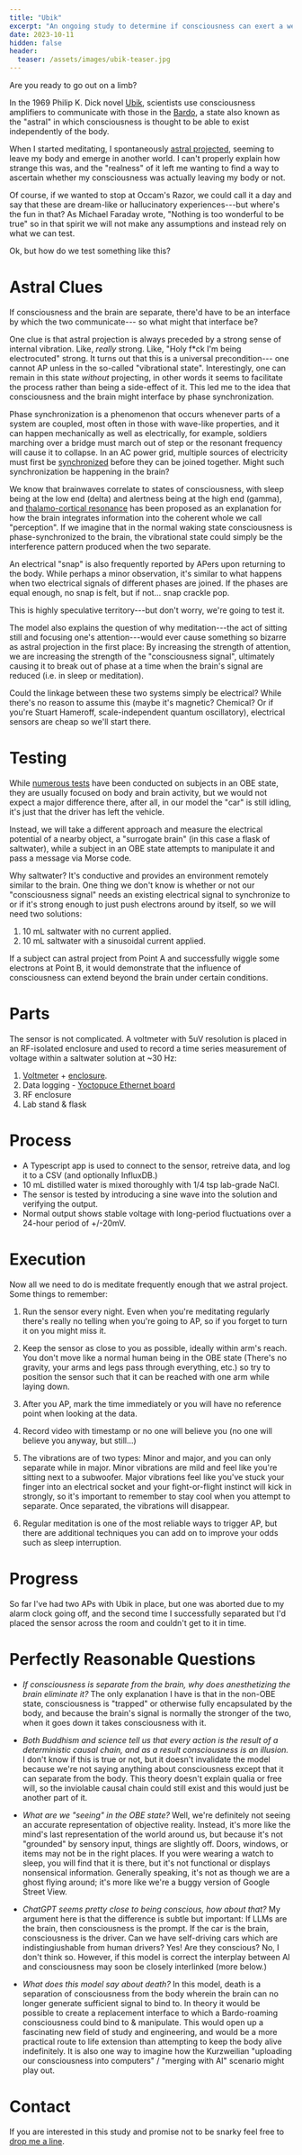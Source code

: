 ```yaml
---
title: "Ubik"
excerpt: "An ongoing study to determine if consciousness can exert a weak electrical influence in the OBE state"
date: 2023-10-11
hidden: false
header:
  teaser: /assets/images/ubik-teaser.jpg
---
```

Are you ready to go out on a limb?

In the 1969 Philip K. Dick novel [Ubik](https://en.wikipedia.org/wiki/Ubik), scientists use consciousness amplifiers to communicate with those in the [Bardo](https://en.wikipedia.org/wiki/Bardo_Thodol), a state also known as the "astral" in which consciousness is thought to be able to exist independently of the body.

When I started meditating, I spontaneously [astral projected](https://www.supermeditate.me/the-astral-express), seeming to leave my body and emerge in another world.  I can't properly explain how strange this was, and the "realness" of it left me wanting to find a way to ascertain whether my consciousness was actually leaving my body or not.

Of course, if we wanted to stop at Occam's Razor, we could call it a day and say that these are dream-like or hallucinatory experiences---but where's the fun in that?  As Michael Faraday wrote, "Nothing is too wonderful to be true" so in that spirit we will not make any assumptions and instead rely on what we can test.

Ok, but how do we test something like this?

# Astral Clues
If consciousness and the brain are separate, there'd have to be an interface by which the two communicate--- so what might that interface be?

One clue is that astral projection is always preceded by a strong sense of internal vibration.  Like, _really_ strong. Like, "Holy f\*ck I'm being electrocuted" strong.  It turns out that this is a universal precondition--- one cannot AP unless in the so-called "vibrational state". Interestingly, one can remain in this state _without_ projecting, in other words it seems to facilitate the process rather than being a side-effect of it. This led me to the idea that consciousness and the brain might interface by phase synchronization.

Phase synchronization is a phenomenon that occurs whenever parts of a system are coupled, most often in those with wave-like properties, and it can happen mechanically as well as electrically, for example, soldiers marching over a bridge must march out of step or the resonant frequency will cause it to collapse.  In an AC power grid, multiple sources of electricity must first be [synchronized](https://en.wikipedia.org/wiki/Synchronization_(alternating_current)) before they can be joined together.  Might such synchronization be happening in the brain?

We know that brainwaves correlate to states of consciousness, with sleep being at the low end (delta) and alertness being at the high end (gamma), and [thalamo-cortical resonance](https://en.wikipedia.org/wiki/Recurrent_thalamo-cortical_resonance) has been proposed as an explanation for how the brain integrates information into the coherent whole we call "perception".  If we imagine that in the normal waking state consciousness is phase-synchronized to the brain, the vibrational state could simply be the interference pattern produced when the two separate.

An electrical "snap" is also frequently reported by APers upon returning to the body.  While perhaps a minor observation, it's similar to what happens when two electrical signals of different phases are joined.  If the phases are equal enough, no snap is felt, but if not... snap crackle pop.

This is highly speculative territory---but don't worry, we're going to test it.

The model also explains the question of why meditation---the act of sitting still and focusing one's attention---would ever cause something so bizarre as astral projection in the first place: By increasing the strength of attention, we are increasing the strength of the "consciousness signal", ultimately causing it to break out of phase at a time when the brain's signal are reduced (i.e. in sleep or meditation).

Could the linkage between these two systems simply be electrical?  While there's no reason to assume this (maybe it's magnetic?  Chemical?  Or if you're Stuart Hameroff, scale-independent quantum oscillatory), electrical sensors are cheap so we'll start there.

# Testing
While [numerous tests](https://www.ncbi.nlm.nih.gov/pmc/articles/PMC3918960/) have been conducted on subjects in an OBE state, they are usually focused on body and brain activity, but we would not expect a major difference there, after all, in our model the "car" is still idling, it's just that the driver has left the vehicle.

Instead, we will take a different approach and measure the electrical potential of a nearby object, a "surrogate brain" (in this case a flask of saltwater), while a subject in an OBE state attempts to manipulate it and pass a message via Morse code.

Why saltwater?  It's conductive and provides an environment remotely similar to the brain.  One thing we don't know is whether or not our "consciousness signal" needs an existing electrical signal to synchronize to or if it's strong enough to just push electrons around by itself, so we will need two solutions:

1. 10 mL saltwater with no current applied.
2. 10 mL saltwater with a sinusoidal current applied.

If a subject can astral project from Point A and successfully wiggle some electrons at Point B, it would demonstrate that the influence of consciousness can extend beyond the brain under certain conditions.

# Parts
The sensor is not complicated.  A voltmeter with 5uV resolution is placed in an RF-isolated enclosure and used to record a time series measurement of voltage within a saltwater solution at ~30 Hz:
1. [Voltmeter](https://www.yoctopuce.com/EN/products/usb-electrical-sensors/yocto-millivolt-rx-bnc) + [enclosure](https://www.yoctopuce.com/EN/products/enclosures/yoctobox-long-thick-black-bnc).
2. Data logging - [Yoctopuce Ethernet board](https://www.yoctopuce.com/EN/products/extensions-and-networking/yoctohub-ethernet)
3. RF enclosure
4. Lab stand & flask

# Process
- A Typescript app is used to connect to the sensor, retreive data, and log it to a CSV (and optionally InfluxDB.)
- 10 mL distilled water is mixed thoroughly with 1/4 tsp lab-grade NaCl.
- The sensor is tested by introducing a sine wave into the solution and verifying the output.
- Normal output shows stable voltage with long-period fluctuations over a 24-hour period of +/-20mV.


# Execution
Now all we need to do is meditate frequently enough that we astral project. Some things to remember:

1. Run the sensor every night.  Even when you're meditating regularly there's really no telling when you're going to AP, so if you forget to turn it on you might miss it.

2. Keep the sensor as close to you as possible, ideally within arm's reach. You don't move like a normal human being in the OBE state (There's no gravity, your arms and legs pass through everything, etc.) so try to position the sensor such that it can be reached with one arm while laying down.

3. After you AP, mark the time immediately or you will have no reference point when looking at the data.

4. Record video with timestamp or no one will believe you (no one will believe you anyway, but still...)

5. The vibrations are of two types:  Minor and major, and you can only separate while in major.  Minor vibrations are mild and feel like you're sitting next to a subwoofer.  Major vibrations feel like you've stuck your finger into an electrical socket and your fight-or-flight instinct will kick in strongly, so it's important to remember to stay cool when you attempt to separate.  Once separated, the vibrations will disappear.

6. Regular meditation is one of the most reliable ways to trigger AP, but there are additional techniques you can add on to improve your odds such as sleep interruption.

# Progress
So far I've had two APs with Ubik in place, but one was aborted due to my alarm clock going off, and the second time I successfully separated but I'd placed the sensor across the room and couldn't get to it in time.

# Perfectly Reasonable Questions
- *If consciousness is separate from the brain, why does anesthetizing the brain eliminate it?*  The only explanation I have is that in the non-OBE state, consciousness is "trapped" or otherwise fully encapsulated by the body, and because the brain's signal is normally the stronger of the two, when it goes down it takes consciousness with it.

- *Both Buddhism and science tell us that every action is the result of a deterministic causal chain, and as a result consciousness is an illusion.*  I don't know if this is true or not, but it doesn't invalidate the model because we're not saying anything about consciousness except that it can separate from the body.  This theory doesn't explain qualia or free will, so the inviolable causal chain could still exist and this would just be another part of it.

- *What are we "seeing" in the OBE state?*  Well, we're definitely not seeing an accurate representation of objective reality.  Instead, it's more like the mind's last representation of the world around us, but because it's not "grounded" by sensory input, things are slightly off.  Doors, windows, or items may not be in the right places.  If you were wearing a watch to sleep, you will find that it is there, but it's not functional or displays nonsensical information.  Generally speaking, it's not as though we are a ghost flying around; it's more like we're a buggy version of Google Street View.

- *ChatGPT seems pretty close to being conscious, how about that?*  My argument here is that the difference is subtle but important:  If LLMs are the brain, then consciousness is the prompt.  If the car is the brain, consciousness is the driver.  Can we have self-driving cars which are indistingiushable from human drivers?  Yes!  Are they conscious?  No, I don't think so.  However, if this model is correct the interplay between AI and consciousness may soon be closely interlinked (more below.)

- *What does this model say about death?*  In this model, death is a separation of consciousness from the body wherein the brain can no longer generate sufficient signal to bind to.  In theory it would be possible to create a replacement interface to which a Bardo-roaming consciousness could bind to & manipulate.  This would open up a fascinating new field of study and engineering, and would be a more practical route to life extension than attempting to keep the body alive indefinitely.  It is also one way to imagine how the Kurzweilian "uploading our consciousness into computers" / "merging with AI" scenario might play out.

# Contact
If you are interested in this study and promise not to be snarky feel free to [drop me a line](mailto:duncan.carroll@gmail.com).
